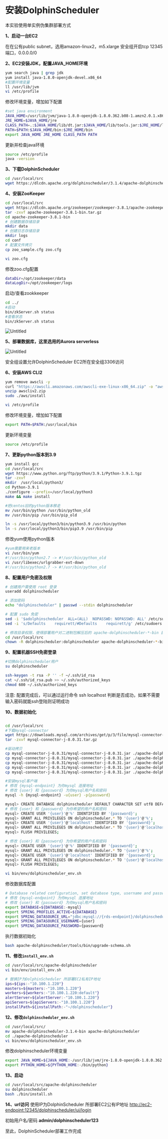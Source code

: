 # 安装DolphinScheduler

本实验使用单实例伪集群部署方式

**1、启动一台EC2**

在在公有public subnet，选用amazon-linux2，m5.xlarge
安全组开启tcp 12345端口，0.0.0.0/0

**2、EC2安装JDK，配置JAVA_HOME环境**

```bash
yum search java | grep jdk
yum install java-1.8.0-openjdk-devel.x86_64
#配置环境变量
ll /usr/lib/jvm
vi /etc/profile
```
修改环境变量，增加如下配置
```bash
#set java environment
JAVA_HOME=/usr/lib/jvm/java-1.8.0-openjdk-1.8.0.362.b08-1.amzn2.0.1.x86_64
JRE_HOME=$JAVA_HOME/jre
CLASS_PATH=.:$JAVA_HOME/lib/dt.jar:$JAVA_HOME/lib/tools.jar:$JRE_HOME/lib
PATH=$PATH:$JAVA_HOME/bin:$JRE_HOME/bin
export JAVA_HOME JRE_HOME CLASS_PATH PATH
```
更新并检查java环境
```bash
source /etc/profile
java -version
```

**3、下载DolphinScheduler**

```bash
cd /usr/local/src
wget https://dlcdn.apache.org/dolphinscheduler/3.1.4/apache-dolphinscheduler-3.1.4-bin.tar.gz
```

**4、安装ZooKeeper**

```bash
cd /usr/local/src
wget https://dlcdn.apache.org/zookeeper/zookeeper-3.8.1/apache-zookeeper-3.8.1-bin.tar.gz
tar -zxvf apache-zookeeper-3.8.1-bin.tar.gz
cd apache-zookeeper-3.8.1-bin
# 创建数据存储目录
mkdir data
# 创建日志存储目录
mkdir logs
cd conf
# 配置文件拷贝
cp zoo_sample.cfg zoo.cfg

vi zoo.cfg
```
修改zoo.cfg配置
```bash
dataDir=/opt/zookeeper/data
dataLogDir=/opt/zookeeper/logs
```
启动/查看zookkeeper
```bash
cd ../
#启动
bin/zkServer.sh status
#查看状态
bin/zkServer.sh status
```

![Untitled](/image/Untitled%202.png)

**5、部署数据库，这里选用的Aurora serverless**

![Untitled](//image/Untitled%203.png)

安全组设置允许DolphinScheduler EC2所在安全组3306访问

**6、安装AWS CLI2**

```bash
yum remove awscli -y
curl "https://awscli.amazonaws.com/awscli-exe-linux-x86_64.zip" -o "awscliv2.zip"
unzip awscliv2.zip
sudo ./aws/install

vi /etc/profile
```
修改环境变量，增加如下配置
```bash
export PATH=$PATH:/usr/local/bin
```
更新环境变量
```bash
source /etc/profile
```
**7、更新python版本到3.9**

```bash
yum install gcc
cd /usr/local/src
wget https://www.python.org/ftp/python/3.9.1/Python-3.9.1.tgz
tar -zxvf
mkdir  /usr/local/python3/
cd Python-3.9.1
./configure --prefix=/usr/local/python3
make && make install

#把centos旧的python版本移走
mv /usr/bin/python /usr/bin/python_old
mv /usr/bin/pip /usr/bin/pip_old

ln -s /usr/local/python3/bin/python3.9 /usr/bin/python
ln -s /usr/local/python3/bin/pip3.9 /usr/bin/pip
```

修改yum使用python版本
```bash
#yum需要用来老版本
vi /usr/bin/yum
#!/usr/bin/python2.7 -> #!/usr/bin/python_old
vi /usr/libexec/urlgrabber-ext-down
#!/usr/bin/python2.7 -> #!/usr/bin/python_old
```

**8、配置用户免密及权限**

```bash
# 创建用户需使用 root 登录
useradd dolphinscheduler

# 添加密码
echo "dolphinscheduler" | passwd --stdin dolphinscheduler

# 配置 sudo 免密
sed -i '$adolphinscheduler  ALL=(ALL)  NOPASSWD: NOPASSWD: ALL' /etc/sudoers
sed -i 's/Defaults    requirett/#Defaults    requirett/g' /etc/sudoers

# 修改目录权限，使得部署用户对二进制包解压后的 apache-dolphinscheduler-*-bin 目录有操作权限
cd /usr/local/src
chown -R dolphinscheduler:dolphinscheduler apache-dolphinscheduler-*-bin
```

**9、配置机器SSH免密登录**

```bash
#切换dolphinscheduler用户
su dolphinscheduler

ssh-keygen -t rsa -P '' -f ~/.ssh/id_rsa
cat ~/.ssh/id_rsa.pub >> ~/.ssh/authorized_keys
chmod 600 ~/.ssh/authorized_keys
```
注意: 配置完成后，可以通过运行命令 ssh localhost 判断是否成功，如果不需要输入密码就能ssh登陆则证明成功

**10、数据初始化**

```bash

cd /usr/local/src
#下载mysql-connector
wget https://downloads.mysql.com/archives/get/p/3/file/mysql-connector-j-8.0.31.tar.gz
tar -zxvf mysql-connector-j-8.0.31.tar.gz

#驱动拷贝
cp mysql-connector-j-8.0.31/mysql-connector-j-8.0.31.jar ./apache-dolphinscheduler-3.1.4-bin/api-server/libs/
cp mysql-connector-j-8.0.31/mysql-connector-j-8.0.31.jar ./apache-dolphinscheduler-3.1.4-bin/alert-server/libs/
cp mysql-connector-j-8.0.31/mysql-connector-j-8.0.31.jar ./apache-dolphinscheduler-3.1.4-bin/master-server/libs/
cp mysql-connector-j-8.0.31/mysql-connector-j-8.0.31.jar ./apache-dolphinscheduler-3.1.4-bin/worker-server/libs/
cp mysql-connector-j-8.0.31/mysql-connector-j-8.0.31.jar ./apache-dolphinscheduler-3.1.4-bin/tools/libs/

#安装mysql客户端
# 修改 {mysql-endpoint} 为你mysql 连接地址
# 修改 {user} 和 {password} 为你mysql用户名和密码
mysql -h {mysql-endpoint} -u{user} -p{password}

mysql> CREATE DATABASE dolphinscheduler DEFAULT CHARACTER SET utf8 DEFAULT COLLATE utf8_general_ci;
# 修改 {user} 和 {password} 为你希望的用户名和密码
mysql> CREATE USER '{user}'@'%' IDENTIFIED BY '{password}';
mysql> GRANT ALL PRIVILEGES ON dolphinscheduler.* TO '{user}'@'%';
mysql> CREATE USER '{user}'@'localhost' IDENTIFIED BY '{password}';
mysql> GRANT ALL PRIVILEGES ON dolphinscheduler.* TO '{user}'@'localhost';
mysql> FLUSH PRIVILEGES;

# 修改 {user} 和 {password} 为你希望的用户名和密码
mysql> CREATE USER '{user}'@'%' IDENTIFIED BY '{password}';
mysql> GRANT ALL PRIVILEGES ON dolphinscheduler.* TO '{user}'@'%';
mysql> CREATE USER '{user}'@'localhost' IDENTIFIED BY '{password}';
mysql> GRANT ALL PRIVILEGES ON dolphinscheduler.* TO '{user}'@'localhost';
mysql> FLUSH PRIVILEGES;
```

```bash
vi bin/env/dolphinscheduler_env.sh
```
修改数据库配置
```bash
# Database related configuration, set database type, username and password
# 修改 {mysql-endpoint} 为你mysql 连接地址
# 修改 {user} 和 {password} 为你mysql用户名和密码
export DATABASE=${DATABASE:-mysql}
export SPRING_PROFILES_ACTIVE=${DATABASE}
export SPRING_DATASOURCE_URL="jdbc:mysql://{rds-endpoint}/dolphinscheduler?useUnicode=true&characterEncoding=UTF-8&useSSL=false"
export SPRING_DATASOURCE_USERNAME={user}
export SPRING_DATASOURCE_PASSWORD={password}
```

执行数据初始化
```bash
bash apache-dolphinscheduler/tools/bin/upgrade-schema.sh
```

**11、修改`install_env.sh`**

```bash
cd /usr/local/src/apache-dolphinscheduler
vi bin/env/install_env.sh 
```

```bash
# 替换IP为DolphinScheduler 所部署EC2私有IP地址
ips=${ips:-"10.100.1.220"}
masters=${masters:-"10.100.1.220"}
workers=${workers:-"10.100.1.220:default"}
alertServer=${alertServer:-"10.100.1.220"}
apiServers=${apiServers:-"10.100.1.220"}
installPath=${installPath:-"~/dolphinscheduler"}
```

**12、修改`dolphinscheduler_env.sh`**

```bash
cd /usr/local/src/
mv apache-dolphinscheduler-3.1.4-bin apache-dolphinscheduler
cd ./apache-dolphinscheduler
vi bin/env/dolphinscheduler_env.sh
```
修改dolphinscheduler环境变量
```bash
export JAVA_HOME=${JAVA_HOME:-/usr/lib/jvm/jre-1.8.0-openjdk-1.8.0.362.b08-1.amzn2.0.1.x86_64}
export PYTHON_HOME=${PYTHON_HOME:-/bin/python}
```

**13、启动**

```bash
cd /usr/local/src/apache-dolphinscheduler
su dolphinscheduler
bash ./bin/install.sh
```

**14、url访问**
使用IP为DolphinScheduler 所部署EC2公有IP地址
[http://ec2-endpoint:12345/dolphinscheduler/ui/login](http://54.250.246.138:12345/dolphinscheduler/ui/login)

初始用户名/密码 **admin/dolphinscheduler123**

至此，DolphinScheduler部署工作完成
